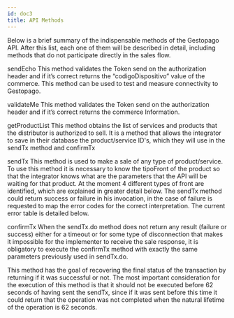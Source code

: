 ```yaml
---
id: doc3
title: API Methods 
---
```


Below is a brief summary of the indispensable methods of the Gestopago API. After this list, each one of them will be described in detail, including methods that do not participate directly in the sales flow.

sendEcho
This method validates the Token send on the authorization header and if it’s correct returns the “codigoDispositivo” value of the commerce.  This method can be used to test and measure connectivity to Gestopago.

validateMe
This method validates the Token send on the authorization header and if it’s correct returns the commerce Information.


getProductList
This method obtains the list of services and products that the distributor is authorized to sell. It is a method that allows the integrator to save in their database the product/service ID's, which they will use in the sendTx method and confirmTx

sendTx
This method is used to make a sale of any type of product/service. To use this method it is necessary to know the tipoFront of the product so that the integrator knows what are the parameters that the API will be waiting for that product. At the moment 4 different types of front are identified, which are explained in greater detail below.
The sendTx method could return success or failure in his invocation, in the case of failure is requested to map the error codes for the correct interpretation. The current error table is detailed below.

confirmTx
When the sendTx.do method does not return any result (failure or success) either for a timeout or for some type of disconnection that makes it impossible for the implementer to receive the sale response, it is obligatory to execute the confirmTx method with exactly the same parameters previously used in sendTx.do.

This method has the goal of recovering the final status of the transaction by returning if it was successful or not. The most important consideration for the execution of this method is that it should not be executed before 62 seconds of having sent the sendTx, since if it was sent before this time it could return that the operation was not completed when the natural lifetime of the operation is 62 seconds.

